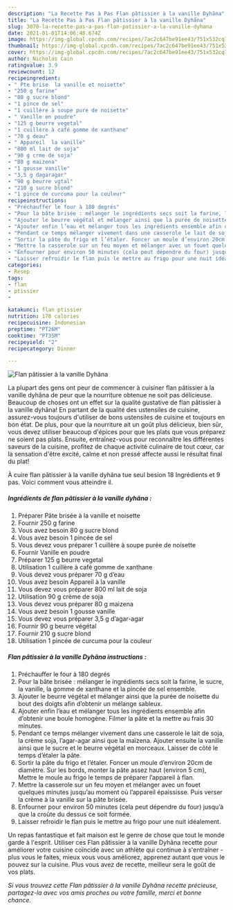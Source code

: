```yaml
---
description: "La Recette Pas à Pas Flan pâtissier à la vanille Dyhãna"
title: "La Recette Pas à Pas Flan pâtissier à la vanille Dyhãna"
slug: 3070-la-recette-pas-a-pas-flan-patissier-a-la-vanille-dyhana
date: 2021-01-01T14:06:48.674Z
image: https://img-global.cpcdn.com/recipes/7ac2c647be91ee43/751x532cq70/flan-patissier-a-la-vanille-dyhana-photo-principale-de-la-recette.jpg
thumbnail: https://img-global.cpcdn.com/recipes/7ac2c647be91ee43/751x532cq70/flan-patissier-a-la-vanille-dyhana-photo-principale-de-la-recette.jpg
cover: https://img-global.cpcdn.com/recipes/7ac2c647be91ee43/751x532cq70/flan-patissier-a-la-vanille-dyhana-photo-principale-de-la-recette.jpg
author: Nicholas Cain
ratingvalue: 3.9
reviewcount: 12
recipeingredient:
- " Pte brise  la vanille et noisette"
- "250 g farine"
- "80 g sucre blond"
- "1 pince de sel"
- "1 cuillère à soupe pure de noisette"
- " Vanille en poudre"
- "125 g beurre vegetal"
- "1 cuillère à café gomme de xanthane"
- "70 g deau"
- " Appareil  la vanille"
- "800 ml lait de soja"
- "90 g crme de soja"
- "80 g maizena"
- "1 gousse vanille"
- "3,5 g dagaragar"
- "90 g beurre vgtal"
- "210 g sucre blond"
- "1 pince de curcuma pour la couleur"
recipeinstructions:
- "Préchauffer le four à 180 degrés"
- "Pour la bâte brisée : mélanger le ingrédients secs soit la farine, le sucre, la vanille, la gomme de xanthane et la pincée de sel ensemble."
- "Ajouter le beurre végétal et mélanger ainsi que la purée de noisette du bout des doigts afin d’obtenir un mélange sableux."
- "Ajouter enfin l’eau et mélanger tous les ingrédients ensemble afin d’obtenir une boule homogène. Filmer la pâte et la mettre au frais 30 minutes."
- "Pendant ce temps mélanger vivement dans une casserole le lait de soja, la crème soja, l’agar-agar ainsi que la maïzena. Ajouter ensuite la vanille ainsi que le sucre et le beurre végétal en morceaux. Laisser de côté le temps d’étaler la pâte."
- "Sortir la pâte du frigo et l’étaler. Foncer un moule d’environ 20cm de diamètre. Sur les bords, monter la pâte assez haut (environ 5 cm), Mettre le moule au frigo le temps de préparer l’appareil à flan."
- "Mettre la casserole sur un feu moyen et mélanger avec un fouet quelques minutes jusqu’au moment où l’appareil épaississe. Puis verser la crème à la vanille sur la pâte brisée."
- "Enfourner pour environ 50 minutes (cela peut dépendre du four) jusqu’à que la croûte du dessus ce soit formée."
- "Laisser refroidir le flan puis le mettre au frigo pour une nuit idéalement."
categories:
- Resep
tags:
- flan
- ptissier
- 

katakunci: flan ptissier  
nutrition: 178 calories
recipecuisine: Indonesian
preptime: "PT26M"
cooktime: "PT35M"
recipeyield: "2"
recipecategory: Dinner

---
```



![Flan pâtissier à la vanille Dyhãna](https://img-global.cpcdn.com/recipes/7ac2c647be91ee43/751x532cq70/flan-patissier-a-la-vanille-dyhana-photo-principale-de-la-recette.jpg)

La plupart des gens ont peur de commencer à cuisiner flan pâtissier à la vanille dyhãna de peur que la nourriture obtenue ne soit pas délicieuse. Beaucoup de choses ont un effet sur la qualité gustative de flan pâtissier à la vanille dyhãna! En partant de la qualité des ustensiles de cuisine, assurez-vous toujours d'utiliser de bons ustensiles de cuisine et toujours en bon état. De plus, pour que la nourriture ait un goût plus délicieux, bien sûr, vous devez utiliser beaucoup d'épices pour que les plats que vous préparez ne soient pas plats. Ensuite, entraînez-vous pour reconnaître les différentes saveurs de la cuisine, profitez de chaque activité culinaire de tout cœur, car la sensation d'être excité, calme et non pressé affecte aussi le résultat final du plat!

<!--inarticleads1-->

À cuire flan pâtissier à la vanille dyhãna tue seul besion 18 Ingrédients et 9 pas. Voici comment vous atteindre il.

##### Ingrédients de flan pâtissier à la vanille dyhãna :

1. Préparer  Pâte brisée à la vanille et noisette
1. Fournir 250 g farine
1. Vous avez besoin 80 g sucre blond
1. Vous avez besoin 1 pincée de sel
1. Vous devez vous préparer 1 cuillère à soupe purée de noisette
1. Fournir  Vanille en poudre
1. Préparer 125 g beurre vegetal
1. Utilisation 1 cuillère à café gomme de xanthane
1. Vous devez vous préparer 70 g d’eau
1. Vous avez besoin  Appareil à la vanille
1. Vous devez vous préparer 800 ml lait de soja
1. Utilisation 90 g crème de soja
1. Vous devez vous préparer 80 g maizena
1. Vous avez besoin 1 gousse vanille
1. Vous devez vous préparer 3,5 g d’agar-agar
1. Fournir 90 g beurre végétal
1. Fournir 210 g sucre blond
1. Utilisation 1 pincée de curcuma pour la couleur




<!--inarticleads2-->

##### Flan pâtissier à la vanille Dyhãna instructions :

1. Préchauffer le four à 180 degrés
1. Pour la bâte brisée : mélanger le ingrédients secs soit la farine, le sucre, la vanille, la gomme de xanthane et la pincée de sel ensemble.
1. Ajouter le beurre végétal et mélanger ainsi que la purée de noisette du bout des doigts afin d’obtenir un mélange sableux.
1. Ajouter enfin l’eau et mélanger tous les ingrédients ensemble afin d’obtenir une boule homogène. Filmer la pâte et la mettre au frais 30 minutes.
1. Pendant ce temps mélanger vivement dans une casserole le lait de soja, la crème soja, l’agar-agar ainsi que la maïzena. Ajouter ensuite la vanille ainsi que le sucre et le beurre végétal en morceaux. Laisser de côté le temps d’étaler la pâte.
1. Sortir la pâte du frigo et l’étaler. Foncer un moule d’environ 20cm de diamètre. Sur les bords, monter la pâte assez haut (environ 5 cm), Mettre le moule au frigo le temps de préparer l’appareil à flan.
1. Mettre la casserole sur un feu moyen et mélanger avec un fouet quelques minutes jusqu’au moment où l’appareil épaississe. Puis verser la crème à la vanille sur la pâte brisée.
1. Enfourner pour environ 50 minutes (cela peut dépendre du four) jusqu’à que la croûte du dessus ce soit formée.
1. Laisser refroidir le flan puis le mettre au frigo pour une nuit idéalement.




<!--inarticleads1-->

<p>
Un repas fantastique et fait maison est le genre de chose que tout le monde garde à l'esprit. Utiliser ces Flan pâtissier à la vanille Dyhãna recette pour améliorer votre cuisine coïncide avec un athlète qui continue à s'entraîner - plus vous le faites, mieux vous vous améliorez, apprenez autant que vous le pouvez sur la cuisine. Plus vous avez de recette, meilleur sera le goût de vos plats.
</p>

<p>
<i>Si vous trouvez cette Flan pâtissier à la vanille Dyhãna recette précieuse, partagez-la avec vos amis proches ou votre famille, merci et bonne chance.</i>
</p>
